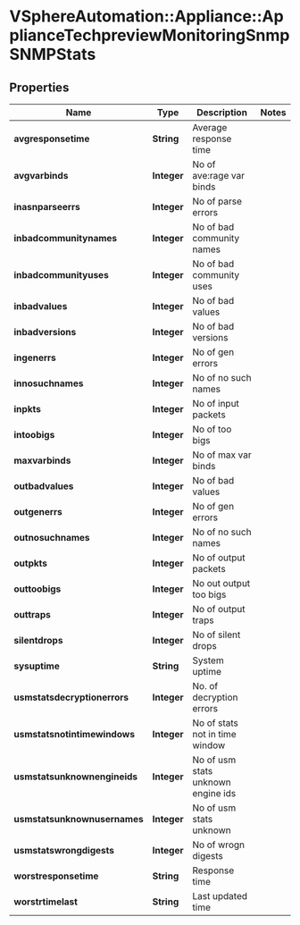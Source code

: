 # VSphereAutomation::Appliance::ApplianceTechpreviewMonitoringSnmpSNMPStats

## Properties
Name | Type | Description | Notes
------------ | ------------- | ------------- | -------------
**avgresponsetime** | **String** | Average response time | 
**avgvarbinds** | **Integer** | No of ave:rage var binds | 
**inasnparseerrs** | **Integer** | No of parse errors | 
**inbadcommunitynames** | **Integer** | No of bad community names | 
**inbadcommunityuses** | **Integer** | No of bad community uses | 
**inbadvalues** | **Integer** | No of bad values | 
**inbadversions** | **Integer** | No of bad versions | 
**ingenerrs** | **Integer** | No of gen errors | 
**innosuchnames** | **Integer** | No of no such names | 
**inpkts** | **Integer** | No of input packets | 
**intoobigs** | **Integer** | No of too bigs | 
**maxvarbinds** | **Integer** | No of max var binds | 
**outbadvalues** | **Integer** | No of bad values | 
**outgenerrs** | **Integer** | No of gen errors | 
**outnosuchnames** | **Integer** | No of no such names | 
**outpkts** | **Integer** | No of output packets | 
**outtoobigs** | **Integer** | No out output too bigs | 
**outtraps** | **Integer** | No of output traps | 
**silentdrops** | **Integer** | No of silent drops | 
**sysuptime** | **String** | System uptime | 
**usmstatsdecryptionerrors** | **Integer** | No. of decryption errors | 
**usmstatsnotintimewindows** | **Integer** | No of stats not in time window | 
**usmstatsunknownengineids** | **Integer** | No of usm stats unknown engine ids | 
**usmstatsunknownusernames** | **Integer** | No of usm stats unknown | 
**usmstatswrongdigests** | **Integer** | No of wrogn digests | 
**worstresponsetime** | **String** | Response time | 
**worstrtimelast** | **String** | Last updated time | 


